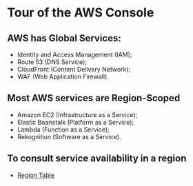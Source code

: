 # Tour of the AWS Console

## AWS has Global Services:

+ Identity and Access Management (IAM);
+ Route 53 (DNS Service);
+ CloudFront (Content Delivery Network);
+ WAF (Web Application Firewall).

## Most AWS services are Region-Scoped

+ Amazon EC2 (Infrastructure as a Service);
+ Elastic Beanstalk (Platform as a Service);
+ Lambda (Function as a Service);
+ Rekognition (Software as a Service).

## To consult service availability in a region

+ [Region Table](https://aws.amazon.com/about-aws/global-infrastructure/regional-product-services)